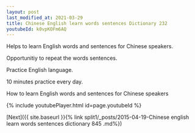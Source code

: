 ```yaml
---
layout: post
last_modified_at: 2021-03-29
title: Chinese English learn words sentences Dictionary 232 
youtubeId: k0vpKOFm6AQ
---
```

 
 
Helps to learn English words and sentences for Chinese speakers.

Opportunitiy to repeat the words sentences. 

Practice English language. 
 
10 minutes practice every day. 
 
How to learn English words and sentences for Chinese speakers 
 
{% include youtubePlayer.html id=page.youtubeId %}
 
 
[Next]({{ site.baseurl }}{% link  split1/_posts/2015-04-19-Chinese english learn words sentences dictionary 845 .md%})
 

